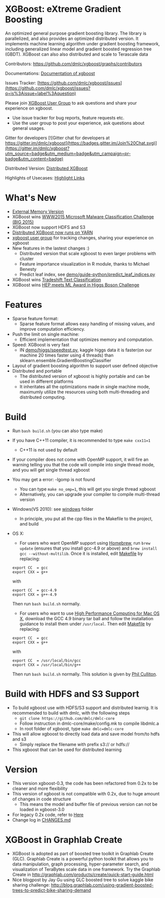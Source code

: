 XGBoost: eXtreme Gradient Boosting 
==================================

An optimized general purpose gradient boosting library. The library is parallelized, and also provides an optimized distributed version.
It implements machine learning algorithm under gradient boosting framework, including generalized linear model and gradient boosted regression tree (GBDT). XGBoost can also also distributed and scale to Terascale data

Contributors: https://github.com/dmlc/xgboost/graphs/contributors

Documentations: [Documentation of xgboost](doc/README.md)

Issues Tracker: [https://github.com/dmlc/xgboost/issues](https://github.com/dmlc/xgboost/issues?q=is%3Aissue+label%3Aquestion)

Please join [XGBoost User Group](https://groups.google.com/forum/#!forum/xgboost-user/) to ask questions and share your experience on xgboost.
  - Use issue tracker for bug reports, feature requests etc.
  - Use the user group to post your experience, ask questions about general usages.

Gitter for developers [![Gitter chat for developers at https://gitter.im/dmlc/xgboost](https://badges.gitter.im/Join%20Chat.svg)](https://gitter.im/dmlc/xgboost?utm_source=badge&utm_medium=badge&utm_campaign=pr-badge&utm_content=badge)

Distributed Version: [Distributed XGBoost](multi-node)

Highlights of Usecases: [Highlight Links](doc/README.md#highlight-links)

What's New
==========
* [External Memory Version](doc/external_memory.md)
* XGBoost wins [WWW2015  Microsoft Malware Classification Challenge (BIG 2015)](http://www.kaggle.com/c/malware-classification/forums/t/13490/say-no-to-overfitting-approaches-sharing)
* XGBoost now support HDFS and S3
* [Distributed XGBoost now runs on YARN](https://github.com/dmlc/wormhole/tree/master/learn/xgboost)
* [xgboost user group](https://groups.google.com/forum/#!forum/xgboost-user/) for tracking changes, sharing your experience on xgboost
* New features in the lastest changes :)
  - Distributed version that scale xgboost to even larger problems with cluster
  - Feature importance visualization in R module, thanks to Michael Benesty
  - Predict leaf index, see [demo/guide-python/predict_leaf_indices.py](demo/guide-python/predict_leaf_indices.py)  
* XGBoost wins [Tradeshift Text Classification](https://kaggle2.blob.core.windows.net/forum-message-attachments/60041/1813/TradeshiftTextClassification.pdf?sv=2012-02-12&se=2015-01-02T13%3A55%3A16Z&sr=b&sp=r&sig=5MHvyjCLESLexYcvbSRFumGQXCS7MVmfdBIY3y01tMk%3D)
* XGBoost wins [HEP meets ML Award in Higgs Boson Challenge](http://atlas.ch/news/2014/machine-learning-wins-the-higgs-challenge.html)

Features
========
* Sparse feature format:
  - Sparse feature format allows easy handling of missing values, and improve computation efficiency.
* Push the limit on single machine:
  - Efficient implementation that optimizes memory and computation.
* Speed: XGBoost is very fast
  - IN [demo/higgs/speedtest.py](demo/kaggle-higgs/speedtest.py), kaggle higgs data it is faster(on our machine 20 times faster using 4 threads) than sklearn.ensemble.GradientBoostingClassifier
* Layout of gradient boosting algorithm to support user defined objective
* Distributed and portable
  - The distributed version of xgboost is highly portable and can be used in different platforms
  - It inheritates all the optimizations made in single machine mode, maximumly utilize the resources using both multi-threading and distributed computing.

Build
=====
* Run ```bash build.sh``` (you can also type make)
* If you have C++11 compiler, it is recommended to type ```make cxx11=1```
  - C++11 is not used by default
* If your compiler does not come with OpenMP support, it will fire an warning telling you that the code will compile into single thread mode, and you will get single thread xgboost
* You may get a error: -lgomp is not found
  - You can type ```make no_omp=1```, this will get you single thread xgboost
  - Alternatively, you can upgrade your compiler to compile multi-thread version
* Windows(VS 2010): see [windows](windows) folder
  - In principle, you put all the cpp files in the Makefile to the project, and build
* OS X:
  - For users who want OpenMP support using [Homebrew](http://brew.sh/), run ```brew update``` (ensures that you install gcc-4.9 or above) and ```brew install gcc --without-multilib```. Once it is installed, edit [Makefile](Makefile/) by replacing:
  ```
  export CC  = gcc
  export CXX = g++
  ```
  with
  ```
  export CC  = gcc-4.9
  export CXX = g++-4.9
  ```
  Then run ```bash build.sh``` normally.
  
  - For users who want to use [High Performance Computing for Mac OS X](http://hpc.sourceforge.net/), download the GCC 4.9 binary tar ball and follow the installation guidance to install them under `/usr/local`. Then edit [Makefile](Makefile/) by replacing:
  ```
  export CC  = gcc
  export CXX = g++
  ```
  with
  ```
  export CC  = /usr/local/bin/gcc
  export CXX = /usr/local/bin/g++
  ```
  Then run ```bash build.sh``` normally. This solution is given by [Phil Culliton](https://www.kaggle.com/c/otto-group-product-classification-challenge/forums/t/12947/achieve-0-50776-on-the-leaderboard-in-a-minute-with-xgboost/68308#post68308).

Build with HDFS and S3 Support
=====
* To build xgboost use with HDFS/S3 support and distributed learnig. It is recommended to build with dmlc, with the following steps
  - ```git clone https://github.com/dmlc/dmlc-core```
  - Follow instruction in dmlc-core/make/config.mk to compile libdmlc.a
  - In root folder of xgboost, type ```make dmlc=dmlc-core```
* This will allow xgboost to directly load data and save model from/to hdfs and s3
  - Simply replace the filename with prefix s3:// or hdfs://
* This xgboost that can be used for distributed learning

Version
=======
* This version xgboost-0.3, the code has been refactored from 0.2x to be cleaner and more flexibility
* This version of xgboost is not compatible with 0.2x, due to huge amount of changes in code structure
  - This means the model and buffer file of previous version can not be loaded in xgboost-3.0
* For legacy 0.2x code, refer to [Here](https://github.com/tqchen/xgboost/releases/tag/v0.22)
* Change log in [CHANGES.md](CHANGES.md)

XGBoost in Graphlab Create
==========================
* XGBoost is adopted as part of boosted tree toolkit in Graphlab Create (GLC). Graphlab Create is a powerful python toolkit that allows you to data manipulation, graph processing, hyper-parameter search, and visualization of TeraBytes scale data in one framework. Try the Graphlab Create in http://graphlab.com/products/create/quick-start-guide.html
* Nice blogpost by Jay Gu using GLC boosted tree to solve kaggle bike sharing challenge: http://blog.graphlab.com/using-gradient-boosted-trees-to-predict-bike-sharing-demand
